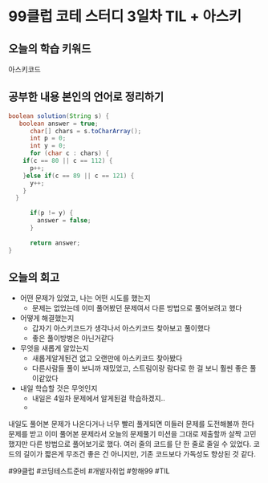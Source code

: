 # 99클럽 코테 스터디 3일차 TIL + 아스키
## 오늘의 학습 키워드
아스키코드

## 공부한 내용 본인의 언어로 정리하기
``` java
boolean solution(String s) {
   boolean answer = true;
      char[] chars = s.toCharArray();
      int p = 0;
      int y = 0;
      for (char c : chars) {
    if(c == 80 || c == 112) {
      p++;
    }else if(c == 89 || c == 121) {
      y++;
    }
  }
      
      if(p != y) {
        answer = false;
      }
     
      return answer;
}
```
## 오늘의 회고
- 어떤 문제가 있었고, 나는 어떤 시도를 했는지
  - 문제는 없었는데 이미 풀어봤던 문제여서 다른 방법으로 풀어보려고 했다
- 어떻게 해결했는지
  - 갑자기 아스키코드가 생각나서 아스키코드 찾아보고 풀이했다
  - 좋은 풀이방벙은 아닌거같다
- 무엇을 새롭게 알았는지
  - 새롭게알게된건 없고 오랜만에 아스키코드 찾아봤다
  - 다른사람들 풀이 보니까 재밌었고, 스트림이랑 람다로 한 걸 보니 훨씬 좋은 풀이같았다
- 내일 학습할 것은 무엇인지
  - 내일은 4일차 문제에서 알게된걸 학습하겠지..
  - 

내일도 풀어본 문제가 나온다거나 너무 빨리 풀게되면 미들러 문제를 도전해볼까 한다
문제를 받고 이미 풀어본 문제라서 오늘의 문제풀기 미션을 그대로 제출할까 살짝 고민했지만 다른 방법으로 풀어보기로 했다. 여러 줄의 코드를 단 한 줄로 줄일 수 있었다. 코드의 길이가 짧은게 무조건 좋은 건 아니지만, 기존 코드보다 가독성도 향상된 것 같다.

#99클럽 #코딩테스트준비 #개발자취업 #항해99 #TIL
